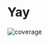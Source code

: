 # Yay

![coverage](https://github.com/ewjoachim/test-coverage-release/releases/download/1.0.0/file.svg)
